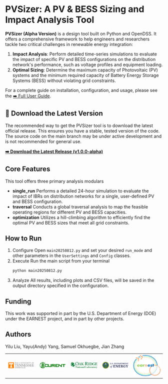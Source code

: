# PVSizer: A PV & BESS Sizing and Impact Analysis Tool

**PVSizer (Alpha Version)** is a design tool built on Python and OpenDSS. It offers a comprehensive framework to help engineers and researchers tackle two critical challenges in renewable energy integration:

1.  **Impact Analysis**: Perform detailed time-series simulations to evaluate the impact of specific PV and BESS configurations on the distribution network's performance, such as voltage profiles and equipment loading.
2.  **Optimal Sizing**: Determine the maximum capacity of Photovoltaic (PV) systems and the minimum required capacity of Battery Energy Storage Systems (BESS) without violating grid constraints.

For a complete guide on installation, configuration, and usage, please see the [➡️ Full User Guide](User_guide.md).

## 🚀 Download the Latest Version

The recommended way to get the PVSizer tool is to download the latest official release. This ensures you have a stable, tested version of the code. The source code on the main branch may be under active development and is not recommended for general use.

**[➡️ Download the Latest Release (v1.0.0-alpha)](https://github.com/yayuyang/PVSizer_Tool_AlphaVersion/releases)**

## Core Features

This tool offers three primary analysis modulars

-  **single_run** Performs a detailed 24-hour simulation to evaluate the impact of IBRs on distribution networks for a single, user-defined PV and BESS configuration.
-  **traversal** Conducts a global traversal analysis to map the feasible operating regions for different PV and BESS capacities.
-  **optimization** Utilizes a hill-climbing algorithm to efficiently find the optimal PV and BESS sizes that meet all grid constraints.

## How to Run

1.  Configure Open `main20250812.py` and set your desired `run_mode` and other parameters in the `UserSettings` and `Config` classes.
2.  Execute Run the main script from your terminal
    ```bash
    python main20250812.py
    ```
3.  Analyze All results, including plots and CSV files, will be saved in the output directory specified in the configuration.

## Funding

This work was supported in part by the U.S. Department of Energy (DOE) under the EARNEST project, and in part by other projects.

## Authors 
Yilu Liu, Yayu(Andy) Yang, Samuel Okhuegbe, Jian Zhang  

<table border="0">
  <tr>
    <td align="center">
      <img src="./logo/UTK.jpg" alt="Image 1" width="150">
    </td>
    <td align="center">
      <img src="./logo/CURENT.png" alt="Image 2" width="150">
    </td>
    <td align="center">
      <img src="./logo/ORNL.png" alt="Image 3" width="150">
    </td>
    <td align="center">
      <img src="./logo/DOE.png" alt="Image 4" width="150">
    </td>
    <td align="center">
      <img src="./logo/EARNEST.png" alt="Image 5" width="150">
    </td>
  </tr>
</table>
